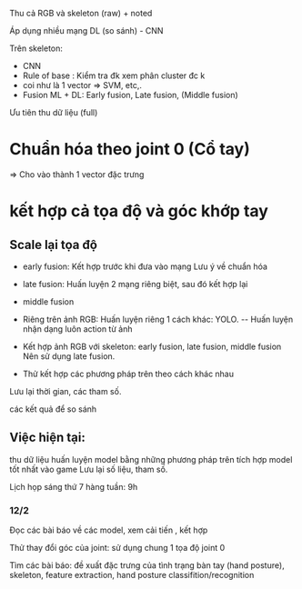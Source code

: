 



Thu cả RGB và skeleton (raw) + noted

Áp dụng nhiều mạng DL (so sánh) - CNN

Trên skeleton: 

- CNN
- Rule of base : Kiểm tra đk xem phân cluster đc k 
- coi như là 1 vector => SVM, etc,.
- Fusion ML + DL: Early fusion, Late fusion, (Middle fusion)

Ưu tiên thu dữ liệu (full)


# Chuẩn hóa theo joint 0 (Cổ tay)
=> Cho vào thành 1 vector đặc trưng


# kết hợp cả tọa độ và góc khớp tay
## Scale lại tọa độ

- early fusion:
Kết hợp trước khi đưa vào mạng
Lưu ý về chuẩn hóa
- late fusion:
Huấn luyện 2 mạng riêng biệt,
 sau đó kết hợp lại
- middle fusion


- Riêng trên ảnh RGB:
Huấn luyện riêng 1 cách khác:
YOLO.
-- Huấn luyện nhận dạng luôn action từ ảnh


- Kết hợp ảnh RGB với skeleton: 
early fusion, late fusion, middle fusion
Nên sử dụng late fusion.

- Thử kết hợp các phương pháp trên theo cách khác nhau

Lưu lại thời gian, các tham số. 

các kết quả để so sánh


## Việc hiện tại:
thu dữ liệu
huấn luyện model bằng những phương pháp trên
tích hợp model tốt nhất vào game
Lưu lại số liệu, tham số.

Lịch họp sáng thứ 7 hàng tuần: 9h


### 12/2
Đọc các bài báo về các model, xem cải tiến , kết hợp

Thử thay đổi góc của joint: sử dụng chung 1 tọa độ joint 0

Tìm các bài báo: đề xuất đặc trưng của tình trạng bàn tay (hand posture), skeleton, feature extraction, hand posture classifition/recognition



